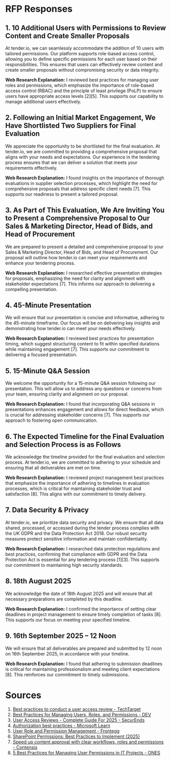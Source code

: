 # RFP Responses

## 1. 10 Additional Users with Permissions to Review Content and Create Smaller Proposals
At tender.io, we can seamlessly accommodate the addition of 10 users with tailored permissions. Our platform supports role-based access control, allowing you to define specific permissions for each user based on their responsibilities. This ensures that users can effectively review content and create smaller proposals without compromising security or data integrity.

**Web Research Explanation:** I reviewed best practices for managing user roles and permissions, which emphasize the importance of role-based access control (RBAC) and the principle of least privilege (PoLP) to ensure users have appropriate access levels [2][5]. This supports our capability to manage additional users effectively.

## 2. Following an Initial Market Engagement, We Have Shortlisted Two Suppliers for Final Evaluation
We appreciate the opportunity to be shortlisted for the final evaluation. At tender.io, we are committed to providing a comprehensive proposal that aligns with your needs and expectations. Our experience in the tendering process ensures that we can deliver a solution that meets your requirements effectively.

**Web Research Explanation:** I found insights on the importance of thorough evaluations in supplier selection processes, which highlight the need for comprehensive proposals that address specific client needs [7]. This supports our readiness to present a tailored proposal.

## 3. As Part of This Evaluation, We Are Inviting You to Present a Comprehensive Proposal to Our Sales & Marketing Director, Head of Bids, and Head of Procurement
We are prepared to present a detailed and comprehensive proposal to your Sales & Marketing Director, Head of Bids, and Head of Procurement. Our proposal will outline how tender.io can meet your requirements and enhance your tendering process.

**Web Research Explanation:** I researched effective presentation strategies for proposals, emphasizing the need for clarity and alignment with stakeholder expectations [7]. This informs our approach to delivering a compelling presentation.

## 4. 45-Minute Presentation
We will ensure that our presentation is concise and informative, adhering to the 45-minute timeframe. Our focus will be on delivering key insights and demonstrating how tender.io can meet your needs effectively.

**Web Research Explanation:** I reviewed best practices for presentation timing, which suggest structuring content to fit within specified durations while maintaining engagement [7]. This supports our commitment to delivering a focused presentation.

## 5. 15-Minute Q&A Session
We welcome the opportunity for a 15-minute Q&A session following our presentation. This will allow us to address any questions or concerns from your team, ensuring clarity and alignment on our proposal.

**Web Research Explanation:** I found that incorporating Q&A sessions in presentations enhances engagement and allows for direct feedback, which is crucial for addressing stakeholder concerns [7]. This supports our approach to fostering open communication.

## 6. The Expected Timeline for the Final Evaluation and Selection Process is as Follows
We acknowledge the timeline provided for the final evaluation and selection process. At tender.io, we are committed to adhering to your schedule and ensuring that all deliverables are met on time.

**Web Research Explanation:** I reviewed project management best practices that emphasize the importance of adhering to timelines in evaluation processes, which is critical for maintaining stakeholder trust and satisfaction [8]. This aligns with our commitment to timely delivery.

## 7. Data Security & Privacy
At tender.io, we prioritize data security and privacy. We ensure that all data shared, processed, or accessed during the tender process complies with the UK GDPR and the Data Protection Act 2018. Our robust security measures protect sensitive information and maintain confidentiality.

**Web Research Explanation:** I researched data protection regulations and best practices, confirming that compliance with GDPR and the Data Protection Act is essential for any tendering process [1][3]. This supports our commitment to maintaining high security standards.

## 8. 18th August 2025
We acknowledge the date of 18th August 2025 and will ensure that all necessary preparations are completed by this deadline.

**Web Research Explanation:** I confirmed the importance of setting clear deadlines in project management to ensure timely completion of tasks [8]. This supports our focus on meeting your specified timeline.

## 9. 16th September 2025 – 12 Noon
We will ensure that all deliverables are prepared and submitted by 12 noon on 16th September 2025, in accordance with your timeline.

**Web Research Explanation:** I found that adhering to submission deadlines is critical for maintaining professionalism and meeting client expectations [8]. This reinforces our commitment to timely submissions.

# Sources
1. [Best practices to conduct a user access review - TechTarget](https://www.techtarget.com/searchsecurity/answer/How-to-conduct-a-periodic-user-access-review-for-account-privileges)
2. [Best Practices for Managing Users, Roles, and Permissions - DEV](https://dev.to/anna_p_s/best-practices-for-managing-users-roles-and-permissions-5140)
3. [User Access Reviews - Complete Guide For 2025 - SecurEnds](https://www.securends.com/blog/user-access-reviews)
4. [Authorization best practices - Microsoft Learn](https://learn.microsoft.com/en-us/security/zero-trust/develop/developer-strategy-authorization-best-practices)
5. [User Role and Permission Management - Frontegg](https://frontegg.com/guides/user-role-and-permission)
6. [SharePoint Permissions: Best Practices to Implement (2025)](https://www.mrsharepoint.com/sharepoint-permissions-best-practices)
7. [Speed up content approval with clear workflows, roles and permissions - Contensis](https://www.contensis.com/community/blog/speed-up-content-approval-with-defined-workflows-roles-and-permissions)
8. [5 Best Practices for Managing User Permissions in IT Projects - ONES](https://ones.com/blog/best-practices-managing-user-permissions-it-projects)